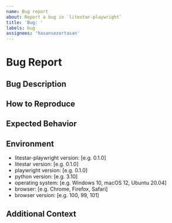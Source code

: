 ```yaml
---
name: Bug report
about: Report a bug in `litestar-playwright`
title: 'Bug: '
labels: bug
assignees: 'hasansezertasan'
---
```

# Bug Report

## Bug Description

<!--
This issue tracker is a tool to address bugs in litestar-playwright itself.
Please use GitHub Discussions for questions about your own code.

Replace this comment with a clear outline of what the bug is.
-->

## How to Reproduce

<!--
Describe how to replicate the bug.

Please provide a minimal reproducible example that developers can run to investigate the problem.
You can find help for creating such an example [here](https://stackoverflow.com/help/minimal-reproducible-example).

Here is an example of a minimal reproducible example:

```python
...
```

Include the full traceback if there was an exception. For example:

```shell
...
```
-->

## Expected Behavior

<!--
Describe the expected behavior that should have happened but didn't.
-->

## Environment

<!--
You can skip this section if you have provided a minimal reproducible example that includes the
environment information as part of the code snippet (inline metadata).

Otherwise, please complete the following information

Read more about inline metadata:
  - [PEP 723 – Inline script metadata | peps.python.org](https://peps.python.org/pep-0723/)
  - [Inline script metadata - Python Packaging User Guide](https://packaging.python.org/en/latest/specifications/inline-script-metadata/)
-->

- litestar-playwright version: [e.g. 0.1.0]
- litestar version: [e.g. 0.1.0]
- playwright version: [e.g. 0.1.0]
- python version: [e.g. 3.10]
- operating system: [e.g. Windows 10, macOS 12, Ubuntu 20.04]
- browser: [e.g. Chrome, Firefox, Safari]
- browser version: [e.g. 100, 99, 101]

## Additional Context

<!--
Add any other context about the problem here.
-->
